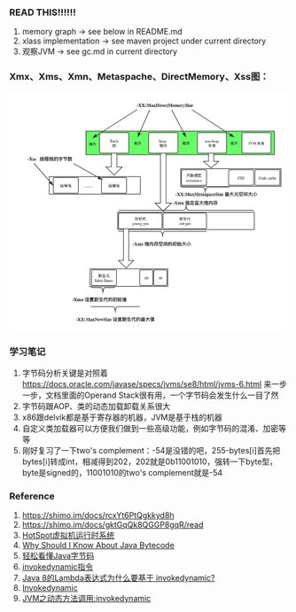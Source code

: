 ### READ THIS!!!!!!

1. memory graph -> see below in README.md
2. xlass implementation -> see maven project under current directory
3. 观察JVM -> see gc.md in current directory


### Xmx、Xms、Xmn、Metaspache、DirectMemory、Xss图：

![jvm memory parameters](images/jvm_memory_parameters.png)



### 学习笔记

1. 字节码分析关键是对照着 https://docs.oracle.com/javase/specs/jvms/se8/html/jvms-6.html 来一步一步，文档里面的Operand Stack很有用，一个字节码会发生什么一目了然
2. 字节码跟AOP、类的动态加载卸载关系很大
3. x86跟delvik都是基于寄存器的机器，JVM是基于栈的机器
4. 自定义类加载器可以方便我们做到一些高级功能，例如字节码的混淆、加密等等
5. 刚好复习了一下two's complement：-54是没错的吧，255-bytes[i]首先把bytes[i]转成int，相减得到202，202就是0b11001010，强转一下byte型，byte是signed的，11001010的two's complement就是-54





### Reference

1. https://shimo.im/docs/rcxYt6PtQgkkyd8h
2. https://shimo.im/docs/gktGqQk8QGGP8gqR/read
3. [HotSpot虚拟机运行时系统](https://github.com/cncounter/translation/blob/master/tiemao_2019/15_HotSpot_Runtime_Overview/README.md)
4. [Why Should I Know About Java Bytecode](https://jrebel.com/rebellabs/rebel­labs­report­mastering­java­bytecode­at­the­core­of­the­jvm/)
5. [轻松看懂Java字节码](https://juejin.im/post/5aca2c366fb9a028c97a5609)
6. [invokedynamic指令](https://www.cnblogs.com/wade­luffy/p/6058087.html)
7. [Java 8的Lambda表达式为什么要基于 invokedynamic?](https://www.zhihu.com/question/39462935)
8. [Invokedynamic](https://www.jianshu.com/p/ad7d572196a8)
9. [JVM之动态方法调用:invokedynamic](https://ifeve.com/jvm%E4%B9%8B%E5%8A%A8%E6%80%81%E6%96%B9%E6%B3%95%E8%B0%83%E7%94%A8%EF%BC%9Ainvokedynamic/)

